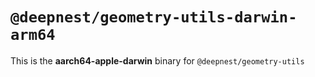 # `@deepnest/geometry-utils-darwin-arm64`

This is the **aarch64-apple-darwin** binary for `@deepnest/geometry-utils`
